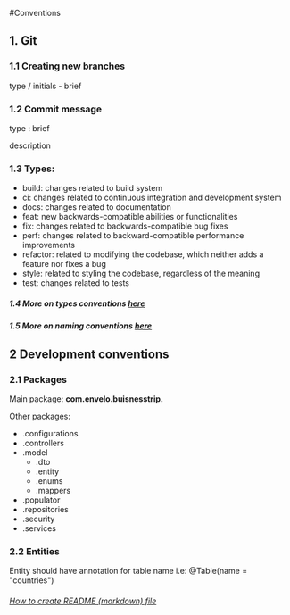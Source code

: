 #Conventions

## 1. Git

### 1.1 Creating new branches

type / initials - brief

### 1.2 Commit message

type : brief

description

### 1.3 Types:

- build: changes related to build system
- ci: changes related to continuous integration and development system
- docs: changes related to documentation
- feat: new backwards-compatible abilities or functionalities
- fix: changes related to backwards-compatible bug fixes
- perf: changes related to backward-compatible performance improvements
- refactor: related to modifying the codebase, which neither adds a feature nor fixes a bug
- style: related to styling the codebase, regardless of the meaning
- test: changes related to tests

##### 1.4 More on types conventions [here](https://nitayneeman.com/posts/understanding-semantic-commit-messages-using-git-and-angular/#build)

##### 1.5 More on naming conventions [here](https://www.conventionalcommits.org/en/v1.0.0/)

## 2 Development conventions

### 2.1 Packages
Main package: **com.envelo.buisnesstrip.**

Other packages:

- .configurations
- .controllers
- .model
    - .dto
    - .entity
    - .enums
    - .mappers
- .populator
- .repositories
- .security
- .services

### 2.2 Entities
Entity should have annotation for table name i.e: @Table(name = "countries")

###### [How to create README (markdown) file](https://www.markdownguide.org/basic-syntax/)